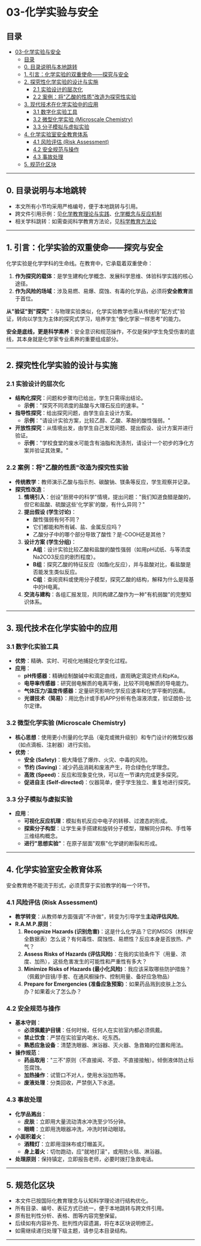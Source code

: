 # 03-化学实验与安全

## 目录

- [03-化学实验与安全](#03-化学实验与安全)
  - [目录](#目录)
  - [0. 目录说明与本地跳转](#0-目录说明与本地跳转)
  - [1. 引言：化学实验的双重使命——探究与安全](#1-引言化学实验的双重使命探究与安全)
  - [2. 探究性化学实验的设计与实施](#2-探究性化学实验的设计与实施)
    - [2.1 实验设计的层次化](#21-实验设计的层次化)
    - [2.2 案例：将"乙酸的性质"改造为探究性实验](#22-案例将乙酸的性质改造为探究性实验)
  - [3. 现代技术在化学实验中的应用](#3-现代技术在化学实验中的应用)
    - [3.1 数字化实验工具](#31-数字化实验工具)
    - [3.2 微型化学实验 (Microscale Chemistry)](#32-微型化学实验-microscale-chemistry)
    - [3.3 分子模拟与虚拟实验](#33-分子模拟与虚拟实验)
  - [4. 化学实验室安全教育体系](#4-化学实验室安全教育体系)
    - [4.1 风险评估 (Risk Assessment)](#41-风险评估-risk-assessment)
    - [4.2 安全规范与操作](#42-安全规范与操作)
    - [4.3 事故处理](#43-事故处理)
  - [5. 规范化区块](#5-规范化区块)

---

## 0. 目录说明与本地跳转

- 本文所有小节均采用严格编号，便于本地跳转与引用。
- 跨文件引用示例：见[化学教育理论与实践](./01-化学教育理论与实践.md)、[化学概念与反应机制](./02-化学概念与反应机制.md)
- 相关学科跳转：如需查阅科学教育方法论，见[科学教育方法论](../../02-科学教育方法论.md)

---

## 1. 引言：化学实验的双重使命——探究与安全

化学实验是化学学科的生命线。在教育中，它承载着双重使命：

1. **作为探究的载体**：是学生建构化学概念、发展科学思维、体验科学实践的核心途径。
2. **作为风险的场域**：涉及易燃、易爆、腐蚀、有毒的化学品，必须将**安全教育**置于首位。

**从"验证"到"探究"**：与物理实验类似，化学实验教学也需从传统的"配方式"验证，转向以学生为主体的探究式学习，培养学生"像化学家一样思考"的能力。

**安全是底线，更是科学素养**：安全意识和规范操作，不仅是保护学生免受伤害的底线，其本身就是化学家专业素养的重要组成部分。

---

## 2. 探究性化学实验的设计与实施

### 2.1 实验设计的层次化

- **结构化探究**：问题和步骤均已给出，学生只需得出结论。
  - **示例**："探究不同浓度的盐酸与大理石反应的速率。"
- **指导性探究**：给出探究问题，由学生自主设计方案。
  - **示例**："请设计实验方案，比较乙醇、乙酸、苯酚的酸性强弱。"
- **开放性探究**：从情境出发，由学生自己发现问题、提出假设、设计方案并进行验证。
  - **示例**："学校食堂的废水可能含有油脂和洗涤剂，请设计一个初步的净化方案并验证其效果。"

### 2.2 案例：将"乙酸的性质"改造为探究性实验

- **传统教学**：教师演示乙酸与指示剂、碳酸钠、镁条等反应，学生观察并记录。
- **探究性改造**：
  1. **情境引入**：创设"厨房中的科学"情境，提出问题："我们知道食醋是酸的，但它和盐酸、硫酸这些'化学家'的酸，有什么异同？"
  2. **提出假设 (学生讨论)**：
      - 酸性强弱有何不同？
      - 它们都能和所有碱、盐、金属反应吗？
      - 乙酸分子中的哪个部分导致了酸性？是-COOH还是其他？
  3. **设计方案 (学生分组)**：
      - **A组**：设计实验比较乙酸和盐酸的酸性强弱（如用pH试纸、与等浓度Na2CO3反应的剧烈程度）。
      - **B组**：探究乙酸的特征反应（如酯化反应），并与盐酸对比，看盐酸是否能发生类似反应。
      - **C组**：查阅资料或使用分子模型，探究乙酸的结构，解释为什么是羧基中的H电离。
  4. **交流与建构**：各组汇报发现，共同构建乙酸作为一种"有机弱酸"的完整知识体系。

---

## 3. 现代技术在化学实验中的应用

### 3.1 数字化实验工具

- **优势**：精确、实时、可视化地捕捉化学变化过程。
- **应用**：
  - **pH传感器**：精确绘制酸碱中和滴定曲线，直观确定滴定终点和pKa。
  - **电导率传感器**：研究弱电解质的电离平衡，比较不同电解质的导电能力。
  - **气体压力/温度传感器**：定量研究影响化学反应速率和化学平衡的因素。
  - **光谱技术（简易）**：用比色计或手机APP分析有色溶液浓度，验证朗伯-比尔定律。

### 3.2 微型化学实验 (Microscale Chemistry)

- **核心思想**：使用更小剂量的化学品（毫克或微升级别）和专门设计的微型仪器（如点滴板、注射器）进行实验。
- **优势**：
  - **安全 (Safety)**：极大降低了爆炸、火灾、中毒的风险。
  - **节约 (Saving)**：减少药品消耗和废液产生，符合绿色化学理念。
  - **高效 (Speed)**：反应和现象变化快，可以在一节课内完成更多探究。
  - **促进自主 (Self-directed)**：仪器简单，便于学生独立、重复地进行探究。

### 3.3 分子模拟与虚拟实验

- **应用**：
  - **可视化反应机理**：模拟有机反应中电子的转移、过渡态的形成。
  - **探索分子构型**：让学生亲手搭建和旋转分子模型，理解同分异构、手性等三维结构概念。
  - **进行"思想实验"**：在原子层面"观察"化学键的断裂和形成。

---

## 4. 化学实验室安全教育体系

安全教育绝不能流于形式，必须贯穿于实验教学的每一个环节。

### 4.1 风险评估 (Risk Assessment)

- **教学转变**：从教师单方面强调"不许做"，转变为引导学生**主动评估风险**。
- **R.A.M.P.原则**：
  1. **Recognize Hazards (识别危害)**：这是什么化学品？它的MSDS（材料安全数据表）怎么说？有何毒性、腐蚀性、易燃性？反应本身是否放热、产气？
  2. **Assess Risks of Hazards (评估风险)**：在我的实验条件下（用量、浓度、加热），这些危害发生的可能性和严重性有多大？
  3. **Minimize Risks of Hazards (最小化风险)**：我应该采取哪些防护措施？（佩戴护目镜/手套、在通风橱操作、控制用量、备好应急物品）
  4. **Prepare for Emergencies (准备应急预案)**：如果药品溅到皮肤上怎么办？如果着火了怎么办？

### 4.2 安全规范与操作

- **基本守则**：
  - **必须佩戴护目镜**：任何时候，任何人在实验室内都必须佩戴。
  - **禁止饮食**：严禁在实验室内喝水、吃东西。
  - **熟悉应急设备**：清楚洗眼器、淋浴器、灭火器、急救箱的位置和用法。
- **操作规范**：
  - **药品取用**："三不"原则（不直接闻、不尝、不直接接触）。倾倒液体防止标签腐蚀。
  - **加热操作**：试管口不对人，使用水浴加热等。
  - **废液处理**：分类回收，严禁倒入下水道。

### 4.3 事故处理

- **化学品溅出**：
  - **皮肤**：立即用大量流动清水冲洗至少15分钟。
  - **眼睛**：立即用洗眼器冲洗，冲洗时转动眼球。
- **小面积着火**：
  - **酒精灯**：立即用湿抹布或灯帽盖灭。
  - **身上着火**：切勿跑动，应"就地打滚"，或用防火毯、淋浴器。
- **处理原则**：保持镇定，立即报告老师，必要时拨打急救电话。

---

## 5. 规范化区块

- 本文件已按国际化教育理念与认知科学理论进行结构优化。
- 所有目录、编号、表征方式已统一，便于本地跳转与跨文件引用。
- 原有批判性分析、表格、图等内容完整保留。
- 后续如有内容补充、批判性内容遗漏，将在本区块说明修正。
- 如需继续递归处理下级主题，请参见本目录结构。

---
